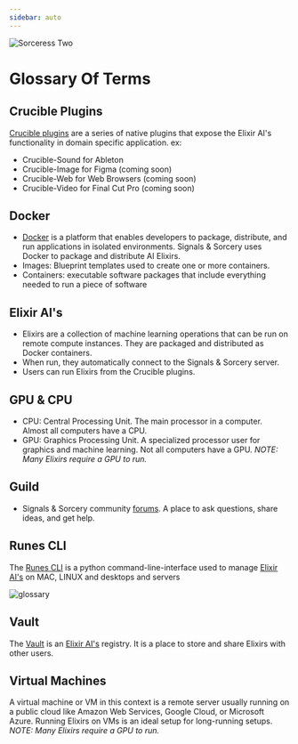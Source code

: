 ```yaml
---
sidebar: auto
---
```


![Sorceress Two](/sas_sorceress_two.png)

# Glossary Of Terms

## Crucible Plugins

[Crucible plugins](/crucible-plugins) are a series of native plugins that expose the Elixir AI's functionality in domain specific application. ex:
- Crucible-Sound for Ableton 
- Crucible-Image for Figma (coming soon)
- Crucible-Web for Web Browsers (coming soon)
- Crucible-Video for Final Cut Pro (coming soon)

## Docker

- [Docker](https://www.docker.com/) is a platform that enables developers to package, distribute, and run applications in isolated environments.  Signals & Sorcery uses Docker to package and distribute AI Elixirs.
- Images: Blueprint templates used to create one or more containers.
- Containers: executable software packages that include everything needed to run a piece of software

## Elixir AI's

- Elixirs are a collection of machine learning operations that can be run on remote compute instances.  They are packaged and distributed as Docker containers.  
- When run, they automatically connect to the Signals & Sorcery server.  
- Users can run Elixirs from the Crucible plugins.
 
## GPU & CPU

- CPU: Central Processing Unit.  The main processor in a computer.  Almost all computers have a CPU.
- GPU: Graphics Processing Unit.  A specialized processor user for graphics and machine learning.  Not all computers have a GPU.  *NOTE: Many Elixirs require a GPU to run.*

## Guild

- Signals & Sorcery community [forums](/guild).  A place to ask questions, share ideas, and get help.

## Runes CLI

The [Runes CLI](/runes-cli) is a python command-line-interface used to manage [Elixir AI's](/elixirs) on MAC, LINUX and desktops and servers

![glossary](/sas_glossary.png)

## Vault

The [Vault](/vault) is an [Elixir AI's](/elixirs) registry.  It is a place to store and share Elixirs with other users.
  
## Virtual Machines

A virtual machine or VM in this context is a remote server usually running on a public cloud like Amazon Web Services, Google Cloud, or Microsoft Azure.  Running Elixirs on VMs is an ideal setup for long-running setups.  *NOTE: Many Elixirs require a GPU to run.*